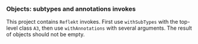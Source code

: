### Objects: subtypes and annotations invokes

This project contains `Reflekt` invokes. 
First use `withSubTypes` with the top-level class `A3`, 
then use `withAnnotations` with several arguments. The result of objects should not be empty.
